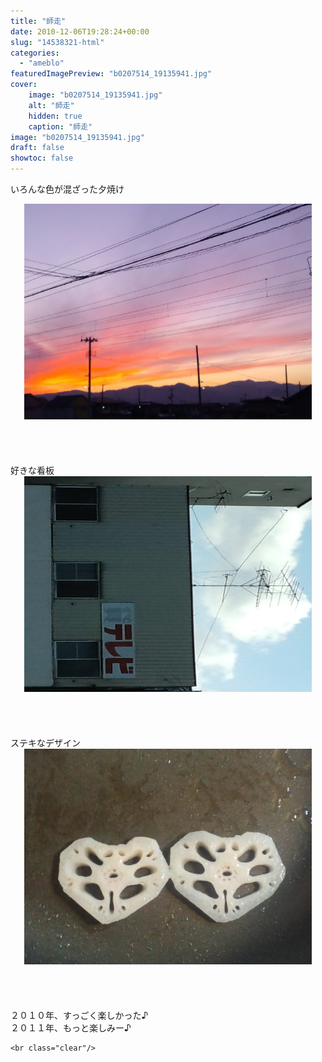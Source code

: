 ```yaml
---
title: "師走"
date: 2010-12-06T19:28:24+00:00
slug: "14538321-html"
categories:
  - "ameblo"
featuredImagePreview: "b0207514_19135941.jpg"
cover:
    image: "b0207514_19135941.jpg"
    alt: "師走"
    hidden: true
    caption: "師走"
image: "b0207514_19135941.jpg"
draft: false
showtoc: false
---
```

いろんな色が混ざった夕焼け<br/>
<center><a href="b0207514_19135941.jpg" rel="nofollow"><img src="b0207514_19135941.jpg" alt="師走_b0207514_19135941.jpg" class="IMAGE_MID" height="345" width="460"/></a></center><br/>
<br/>
<br/>
<br/>
好きな看板<br/>
<center><a href="b0207514_19144420.jpg" rel="nofollow"><img src="b0207514_19144420.jpg" alt="師走_b0207514_19144420.jpg" class="IMAGE_MID" height="345" width="460"/></a></center><br/>
<br/>
<br/>
<br/>
ステキなデザイン<br/>
<center><a href="b0207514_1916937.jpg" rel="nofollow"><img src="b0207514_1916937.jpg" alt="師走_b0207514_1916937.jpg" class="IMAGE_MID" height="345" width="460"/></a></center><br/>
<br/>
<br/>
<br/>
２０１０年、すっごく楽しかった♪<br/>
２０１１年、もっと楽しみー♪

    <br class="clear"/>